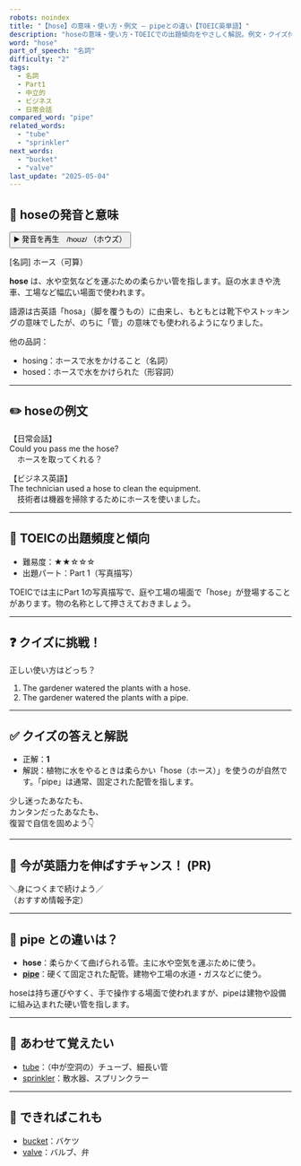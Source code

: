 ```yaml
---
robots: noindex
title: "【hose】の意味・使い方・例文 ― pipeとの違い【TOEIC英単語】"
description: "hoseの意味・使い方・TOEICでの出題傾向をやさしく解説。例文・クイズ付きでpipeとの違いもわかりやすく学べます。"
word: "hose"
part_of_speech: "名詞"
difficulty: "2"
tags:
  - 名詞
  - Part1
  - 中立的
  - ビジネス
  - 日常会話
compared_word: "pipe"
related_words:
  - "tube"
  - "sprinkler"
next_words:
  - "bucket"
  - "valve"
last_update: "2025-05-04"
---
```


## 🔰 hoseの発音と意味

<button class="play-audio" onclick="playTTS('hose')">
  <span class="play-audio-main">
    ▶️ 発音を再生　/hoʊz/
  </span>
  <span class="play-audio-sub">
    （ホウズ）
  </span>
</button>

[名詞] ホース（可算）

**hose** は、水や空気などを運ぶための柔らかい管を指します。庭の水まきや洗車、工場など幅広い場面で使われます。

語源は古英語「hosa」（脚を覆うもの）に由来し、もともとは靴下やストッキングの意味でしたが、のちに「管」の意味でも使われるようになりました。

他の品詞：  
- hosing：ホースで水をかけること（名詞）
- hosed：ホースで水をかけられた（形容詞）

---

## ✏️ hoseの例文

【日常会話】  
Could you pass me the hose?  
　ホースを取ってくれる？

【ビジネス英語】  
The technician used a hose to clean the equipment.  
　技術者は機器を掃除するためにホースを使いました。

---

## 🎯 TOEICの出題頻度と傾向

- 難易度：★★☆☆☆
- 出題パート：Part 1（写真描写）

TOEICでは主にPart 1の写真描写で、庭や工場の場面で「hose」が登場することがあります。物の名称として押さえておきましょう。

---

## ❓ クイズに挑戦！

正しい使い方はどっち？

1. The gardener watered the plants with a hose.  
2. The gardener watered the plants with a pipe.

---

## ✅ クイズの答えと解説

- 正解：**1**
- 解説：植物に水をやるときは柔らかい「hose（ホース）」を使うのが自然です。「pipe」は通常、固定された配管を指します。

少し迷ったあなたも、  
カンタンだったあなたも、  
復習で自信を固めよう👇️

---

## 🚀 今が英語力を伸ばすチャンス！ (PR)

<div class="info-center">
＼身につくまで続けよう／<br>  
（おすすめ情報予定）
</div>

---

## 🤔  pipe との違いは？

- **hose**：柔らかくて曲げられる管。主に水や空気を運ぶために使う。
- **[pipe](/word/pipe)**：硬くて固定された配管。建物や工場の水道・ガスなどに使う。

hoseは持ち運びやすく、手で操作する場面で使われますが、pipeは建物や設備に組み込まれた硬い管を指します。

---

## 🧩 あわせて覚えたい

- [tube](/word/tube)：（中が空洞の）チューブ、細長い管
- [sprinkler](/word/sprinkler)：散水器、スプリンクラー

---

## 📖 できればこれも

- [bucket](/word/bucket)：バケツ
- [valve](/word/valve)：バルブ、弁

<!-- cvid: aid11_bid24 -->
